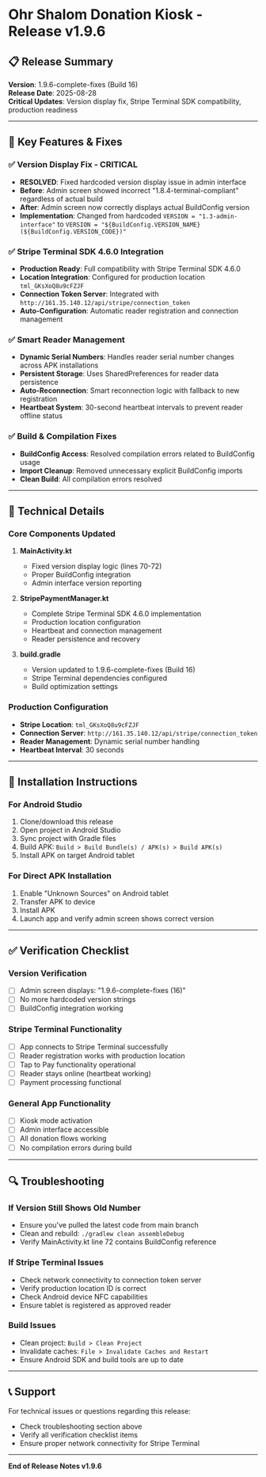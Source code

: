 # Ohr Shalom Donation Kiosk - Release v1.9.6

## 📋 Release Summary
**Version**: 1.9.6-complete-fixes (Build 16)  
**Release Date**: 2025-08-28  
**Critical Updates**: Version display fix, Stripe Terminal SDK compatibility, production readiness

---

## 🎯 **Key Features & Fixes**

### ✅ **Version Display Fix** - CRITICAL
- **RESOLVED**: Fixed hardcoded version display issue in admin interface
- **Before**: Admin screen showed incorrect "1.8.4-terminal-compliant" regardless of actual build
- **After**: Admin screen now correctly displays actual BuildConfig version
- **Implementation**: Changed from hardcoded `VERSION = "1.3-admin-interface"` to `VERSION = "${BuildConfig.VERSION_NAME} (${BuildConfig.VERSION_CODE})"`

### ✅ **Stripe Terminal SDK 4.6.0 Integration** 
- **Production Ready**: Full compatibility with Stripe Terminal SDK 4.6.0
- **Location Integration**: Configured for production location `tml_GKsXoQ8u9cFZJF`
- **Connection Token Server**: Integrated with `http://161.35.140.12/api/stripe/connection_token`
- **Auto-Configuration**: Automatic reader registration and connection management

### ✅ **Smart Reader Management**
- **Dynamic Serial Numbers**: Handles reader serial number changes across APK installations
- **Persistent Storage**: Uses SharedPreferences for reader data persistence
- **Auto-Reconnection**: Smart reconnection logic with fallback to new registration
- **Heartbeat System**: 30-second heartbeat intervals to prevent reader offline status

### ✅ **Build & Compilation Fixes**
- **BuildConfig Access**: Resolved compilation errors related to BuildConfig usage
- **Import Cleanup**: Removed unnecessary explicit BuildConfig imports
- **Clean Build**: All compilation errors resolved

---

## 🔧 **Technical Details**

### **Core Components Updated**
1. **MainActivity.kt**
   - Fixed version display logic (lines 70-72)
   - Proper BuildConfig integration
   - Admin interface version reporting

2. **StripePaymentManager.kt**
   - Complete Stripe Terminal SDK 4.6.0 implementation
   - Production location configuration
   - Heartbeat and connection management
   - Reader persistence and recovery

3. **build.gradle**
   - Version updated to 1.9.6-complete-fixes (Build 16)
   - Stripe Terminal dependencies configured
   - Build optimization settings

### **Production Configuration**
- **Stripe Location**: `tml_GKsXoQ8u9cFZJF`
- **Connection Server**: `http://161.35.140.12/api/stripe/connection_token`
- **Reader Management**: Dynamic serial number handling
- **Heartbeat Interval**: 30 seconds

---

## 🚀 **Installation Instructions**

### **For Android Studio**
1. Clone/download this release
2. Open project in Android Studio
3. Sync project with Gradle files
4. Build APK: `Build > Build Bundle(s) / APK(s) > Build APK(s)`
5. Install APK on target Android tablet

### **For Direct APK Installation**
1. Enable "Unknown Sources" on Android tablet
2. Transfer APK to device
3. Install APK
4. Launch app and verify admin screen shows correct version

---

## ✅ **Verification Checklist**

### **Version Verification**
- [ ] Admin screen displays: "1.9.6-complete-fixes (16)"
- [ ] No more hardcoded version strings
- [ ] BuildConfig integration working

### **Stripe Terminal Functionality**
- [ ] App connects to Stripe Terminal successfully
- [ ] Reader registration works with production location
- [ ] Tap to Pay functionality operational
- [ ] Reader stays online (heartbeat working)
- [ ] Payment processing functional

### **General App Functionality**
- [ ] Kiosk mode activation
- [ ] Admin interface accessible
- [ ] All donation flows working
- [ ] No compilation errors during build

---

## 🔍 **Troubleshooting**

### **If Version Still Shows Old Number**
- Ensure you've pulled the latest code from main branch
- Clean and rebuild: `./gradlew clean assembleDebug`
- Verify MainActivity.kt line 72 contains BuildConfig reference

### **If Stripe Terminal Issues**
- Check network connectivity to connection token server
- Verify production location ID is correct
- Check Android device NFC capabilities
- Ensure tablet is registered as approved reader

### **Build Issues**
- Clean project: `Build > Clean Project`
- Invalidate caches: `File > Invalidate Caches and Restart`
- Ensure Android SDK and build tools are up to date

---

## 📞 **Support**

For technical issues or questions regarding this release:
- Check troubleshooting section above
- Verify all verification checklist items
- Ensure proper network connectivity for Stripe Terminal

---

**End of Release Notes v1.9.6**